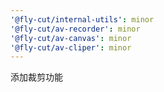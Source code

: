 ```yaml
---
'@fly-cut/internal-utils': minor
'@fly-cut/av-recorder': minor
'@fly-cut/av-canvas': minor
'@fly-cut/av-cliper': minor
---
```


添加裁剪功能
